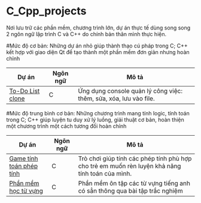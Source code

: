 # C_Cpp_projects
Nơi lưu trữ các phần mềm, chương trình lớn, dự án thực tế dùng song song 2 ngôn ngữ lập trình C và C++ do chính bản thân mình thực hiện.

#Mức độ cơ bản:
Những dự án nhỏ giúp thành thạo cú pháp trong C; C++ kết hợp với giao diện Qt để tạo thành một phần mềm đơn giản nhưng hoàn chỉnh

| Dự án | Ngôn ngữ | Mô tả |
|--------|-----------|-------|
| [To-Do List clone](https://github.com/huynhtukhiem/C_Cpp_projects/tree/main/To_do_list_clone_in_C) | C | Ứng dụng console quản lý công việc: thêm, sửa, xóa, lưu vào file. |

#Mức độ trung bình cơ bản:
Những chương trình mang tính logic, tính toán trong C; C++ giúp luyện tu duy xử lý luồng, giải thuật cơ bản, hoàn thiện một chương trình một cách tương đối hoàn chỉnh

| Dự án | Ngôn ngữ | Mô tả |
|--------|-----------|-------|
| [Game tính toán phép tính](https://github.com/huynhtukhiem/C_Cpp_projects/tree/main/Game_tính_toán) | C | Trò chơi giúp tính các phép tính phù hợp cho trẻ em muốn rèn luyện khả năng tính toán của mình. |
| [Phần mềm học từ vựng](https://github.com/huynhtukhiem/C_Cpp_projects/tree/main/Game_tính_toán) | C | Phần mềm ôn tập các từ vựng tiếng anh có sẳn thông qua bài tập trắc nghiệm |



